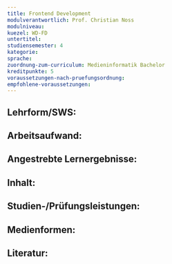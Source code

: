 ```yaml
---
title: Frontend Development
modulverantwortlich: Prof. Christian Noss
modulniveau:
kuezel: WD-FD
untertitel:
studiensemester: 4
kategorie:
sprache: 
zuordnung-zum-curriculum: Medieninformatik Bachelor
kreditpunkte: 5
voraussetzungen-nach-pruefungsordnung: 
empfohlene-voraussetzungen: 
---
```


## Lehrform/SWS: 

## Arbeitsaufwand: 

## Angestrebte Lernergebnisse:

## Inhalt:

## Studien-/Prüfungsleistungen:

## Medienformen:

## Literatur:



